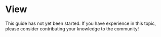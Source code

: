 # View

This guide has not yet been started. If you have experience in this topic,
please consider contributing your knowledge to the community!
